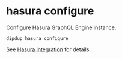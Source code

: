 # hasura configure

Configure Hasura GraphQL Engine instance. 

```text
dipdup hasura configure
```

See [Hasura integration](../advanced/graphql/hasura.md) for details.